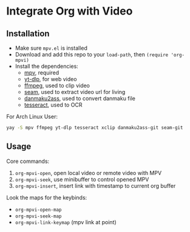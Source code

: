 # Integrate Org with Video

## Installation

- Make sure `mpv.el` is installed
- Download and add this repo to your `load-path`, then `(require 'org-mpvi)`
- Install the dependencies:
  + [mpv](https://mpv.io/), required
  + [yt-dlp](https://github.com/yt-dlp/yt-dlp), for web video
  + [ffmpeg](https://ffmpeg.org/), used to clip video
  + [seam](https://github.com/Borber/seam), used to extract video url for living
  + [danmaku2ass](https://github.com/m13253/danmaku2ass), used to convert danmaku file
  + [tesseract](https://github.com/tesseract-ocr/tesseract), used to OCR

For Arch Linux User:
```sh
yay -S mpv ffmpeg yt-dlp tesseract xclip danmaku2ass-git seam-git
```

## Usage

Core commands:
1. `org-mpvi-open`, open local video or remote video with MPV
2. `org-mpvi-seek`, use minibuffer to control opened MPV
3. `org-mpvi-insert`, insert link with timestamp to current org buffer

Look the maps for the keybinds:
- `org-mpvi-open-map`
- `org-mpvi-seek-map`
- `org-mpvi-link-keymap` (mpv link at point)
